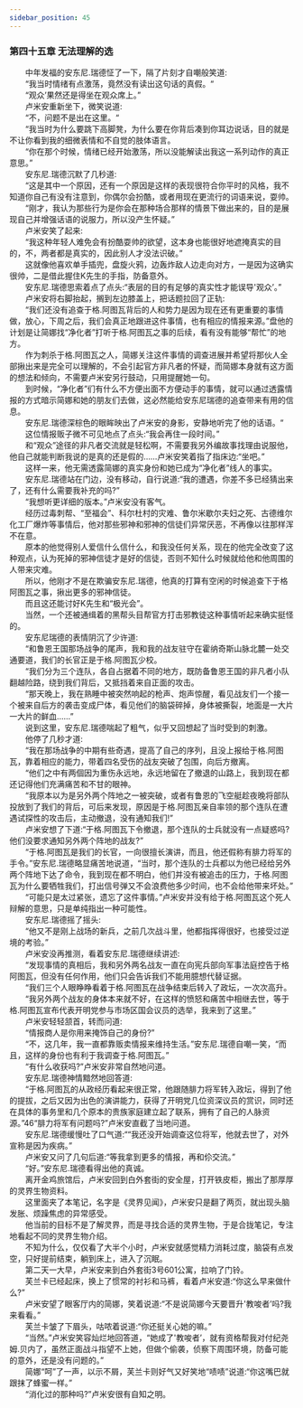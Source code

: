 ```yaml
---
sidebar_position: 45
---
```

### 第四十五章 无法理解的选  


　　中年发福的安东尼.瑞德怔了一下，隔了片刻才自嘲般笑道:  
　　“我当时情绪有点激荡，竟然没有读出这句话的真假。“  
　　“观众’果然还是得坐在观众席上。”  
　　卢米安重新坐下，微笑说道:  
　　“不，问题不是出在这里。“  
　　“我当时为什么要跳下高脚凳，为什么要在你背后凑到你耳边说话，目的就是不让你看到我的细微表情和不自觉的肢体语言。  
　　“你在那个时候，情绪已经开始激荡，所以没能解读出我这一系列动作的真正意思。”  
　　安东尼.瑞德沉默了几秒道:  
　　“这是其中一个原因，还有一个原因是这样的表现很符合你平时的风格，我不知道你自己有没有注意到，你偶尔会扮酷，或者用现在更流行的词语来说，耍帅。  
　　“刚才，我认为那些行为是你会在那种场合那样的情景下做出来的，目的是展现自己并增强话语的说服力，所以没产生怀疑。”  
　　卢米安笑了起来:  
　　“我这种年轻人难免会有扮酷耍帅的欲望，这本身也能很好地遮掩真实的目的，不，两者都是真实的，因此别人才没法识破。”  
　　这就像他喜欢单手插兜，盘旋火鸦，边轰炸敌人边走向对方，一是因为这确实很帅，二是借此握住K先生的手指，防备意外。  
　　安东尼.瑞德思索着点了点头:“表层的目的有足够的真实性才能误导'观众’。”  
　　卢米安将右脚抬起，搁到左边膝盖上，把话题拉回了正轨:  
　　“我们还没有追查于格.阿图瓦背后的人和势力是因为现在还有更重要的事情做，放心，下周之后，我们会真正地跟进这件事情，也有相应的情报来源。”盘他的计划是让简娜找“净化者”打听于格.阿图瓦之事的后续，看有没有能够“帮忙”的地方。  
　　作为刺杀于格.阿图瓦之人，简娜关注这件事情的调查进展并希望将那伙人全部揪出来是完全可以理解的，不会引起官方非凡者的怀疑，而简娜本身就有这方面的想法和倾向，不需要卢米安另行鼓动，只用提醒她一句。  
　　到时候，“净化者”们有什么不方便出面不方便动手的事情，就可以通过透露情报的方式暗示简娜和她的朋友们去做，这必然能给安东尼瑞德的追查带来有用的信息。  
　　安东尼.瑞德深棕色的眼眸映出了卢米安的身影，安静地听完了他的话语。“  
　　这位情报贩子微不可见地点了点头:“我会再住一段时间。”  
　　和“观众”途径的非凡者交流就是轻松啊，不需要我另外编故事找理由说服他，他自己就能判断我说的是真的还是假的……卢米安笑着指了指床边:“坐吧。”  
　　这样一来，他无需透露简娜的真实身份和她已成为“净化者”线人的事实。  
　　安东尼.瑞德站在门边，没有移动，自行说道:“我的遭遇，你差不多已经猜出来了，还有什么需要我补充的吗?”  
　　“我想听更详细的版本。”卢米安没有客气。  
　　经历过毒刺帮、“至福会”、科尔杜村的灾难、鲁尔米歇尔夫妇之死、古德维尔化工厂爆炸等事情后，他对那些邪神和邪神的信徒们异常厌恶，不再像以往那样浑不在意。  
　　原本的他觉得别人爱信什么信什么，和我没任何关系，现在的他完全改变了这种观点，认为死掉的邪神信徒才是好的信徒，否则不知什么时候就给他和他周围的人带来灾难。  
　　所以，他刚才不是在欺骗安东尼.瑞德，他真的打算有空闲的时候追查下于格阿图瓦之事，揪出更多的邪神信徒。  
　　而且这还能讨好K先生和“极光会”。  
　　当然，一个还被通缉着的黑帮头目帮官方打击邪教徒这种事情听起来确实挺怪的。  
　　安东尼瑞德的表情阴沉了少许道:  
　　“和鲁恩王国那场战争的尾声，我和我的战友驻守在霍纳奇斯山脉北麓一处交通要道，我们的长官正是于格.阿图瓦少校。  
　　“我们分为三个连队，各自占据着不同的地方，既防备鲁恩王国的非凡者小队翻越险路，绕到我们背后，又抵挡着来自正面的攻击。  
　　“那天晚上，我在熟睡中被突然响起的枪声、炮声惊醒，看见战友们一个接一个被来自后方的袭击变成尸体，看见他们的脑袋碎掉，身体被撕裂，地面是一大片一大片的鲜血……”  
　　说到这里，安东尼.瑞德喘起了粗气，似乎又回想起了当时受到的刺激。  
　　他停了几秒才道:  
　　“我在那场战争的中期有些奇遇，提高了自己的序列，且没上报给于格.阿图瓦，靠着相应的能力，带着四名受伤的战友突破了包围，向后方撤离。  
　　“他们之中有两個因为重伤永远地，永远地留在了撤退的山路上，我到现在都还记得他们充满痛苦和不甘的眼神。  
　　“我原本以为是另外两个阵地之一被突破，或者有鲁恩的飞空艇趁夜晚将部队投放到了我们的背后，可后来发现，原因是于格.阿图瓦亲自率领的那个连队在遭遇试探性的攻击后，主动撤退，没有通知我们!”  
　　卢米安想了下道:“于格.阿图瓦下令撤退，那个连队的士兵就没有一点疑惑吗?他们没要求通知另外两个阵地的战友?”  
　　“于格.阿图瓦是我们的长官，一向很擅长演讲，而且，他还假称有腓力将军的手令。”安东尼.瑞德略显痛苦地说道，“当时，那个连队的士兵都以为他已经给另外两个阵地下达了命令，我到现在都不明白，他们并没有被追击的压力，于格.阿图瓦为什么要牺牲我们，打出信号弹又不会浪费他多少时间，也不会给他带来坏处。”  
　　“可能只是太过紧张，遗忘了这件事情。”卢米安并没有给于格.阿图瓦这个死人辩解的意思，只是单纯指出一种可能性。  
　　安东尼.瑞德摇了摇头:  
　　“他又不是刚上战场的新兵，之前几次战斗里，他都指挥得很好，也接受过逆境的考验。”  
　　卢米安没再推测，看着安东尼.瑞德继续讲述:  
　　“发现事情的真相后，我和另外两名战友一直在向宪兵部向军事法庭控告于格阿图瓦，但没有任何作用，他们只会告诉我们不能用臆想代替证据。  
　　“我们三个人眼睁睁看着于格.阿图瓦在战争结束后转入了政坛，一次次高升。  
　　“我另外两个战友的身体本来就不好，在这样的愤怒和痛苦中相继去世，等于格.阿图瓦宣布代表开明党参与市场区国会议员的选举，我来到了这里。”  
　　卢米安轻轻颔首，转而问道:  
　　“情报商人是你用来掩饰自己的身份?”  
　　“不，这几年，我一直都靠贩卖情报来维持生活。”安东尼.瑞德自嘲一笑，“而且，这样的身份也有利于我调查于格.阿图瓦。”  
　　“有什么收获吗?”卢米安非常自然地问道。  
　　安东尼.瑞德神情黯然地回答道:  
　　“于格.阿图瓦的从政经历看起来很正常，他跟随腓力将军转入政坛，得到了他的提拔，之后又因为出色的演讲能力，获得了开明党几位资深议员的赏识，同时还在具体的事务里和几个原本的贵族家庭建立起了联系，拥有了自己的人脉资源。”46“腓力将军有问题吗?”卢米安直截了当地问道。  
　　安东尼.瑞德缓慢吐了口气道:““我还没开始调查这位将军，他就去世了，对外宣称是因为疾病。”  
　　卢米安又问了几句后道:“等我拿到更多的情报，再和伱交流。”  
　　“好。”安东尼.瑞德看得出他的真诚。  
　　离开金鸡旅馆后，卢米安回到白外套街的安全屋，打开铁皮柜，搬出了那厚厚的灵界生物资料。  
　　这里面夹了本笔记，名字是《灵界见闻》，卢米安只是翻了两页，就出现头脑发胀、烦躁焦虑的异常感受。  
　　他当前的目标不是了解灵界，而是寻找合适的灵界生物，于是合拢笔记，专注地看起不同的灵界生物介绍。  
　　不知为什么，仅仅看了大半个小时，卢米安就感觉精力消耗过度，脑袋有点发空，只好提前结束，躺到床上，进入了沉眠。  
　　第二天一大早，卢米安来到白外套街3号601公寓，拉响了门铃。  
　　芙兰卡已经起床，换上了惯常的衬衫和马裤，看着卢米安道:“你这么早来做什么?”  
　　卢米安望了眼客厅内的简娜，笑着说道:“不是说简娜今天要晋升'教唆者’吗?我来看看。”  
　　芙兰卡皱了下眉头，咕哝着说道:“你还挺关心她的嘛。”  
　　“当然。”卢米安笑容灿烂地回答道，“她成了'教唆者’，就有资格帮我对付纪尧姆.贝内了，虽然正面战斗指望不上她，但做个偷袭，侦察下周围环境，防备可能的意外，还是没有问题的。”  
　　简娜“呵”了一声，以示不屑，芙兰卡则好气又好笑地“啧啧”说道:“你这嘴巴就跟抹了蜂蜜一样。”  
　　“消化过的那种吗?”卢米安很有自知之明。  
